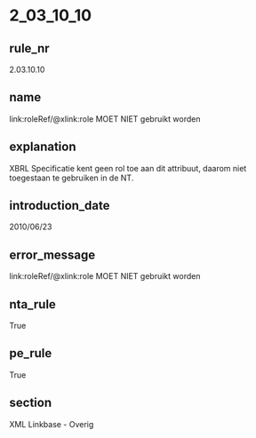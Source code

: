 # 2_03_10_10

## rule_nr
2.03.10.10

## name
link:roleRef/@xlink:role MOET NIET gebruikt worden

## explanation
XBRL Specificatie kent geen rol toe aan dit attribuut, daarom niet toegestaan te gebruiken in de NT.

## introduction_date
2010/06/23

## error_message
link:roleRef/@xlink:role MOET NIET gebruikt worden

## nta_rule
True

## pe_rule
True

## section
XML Linkbase - Overig

